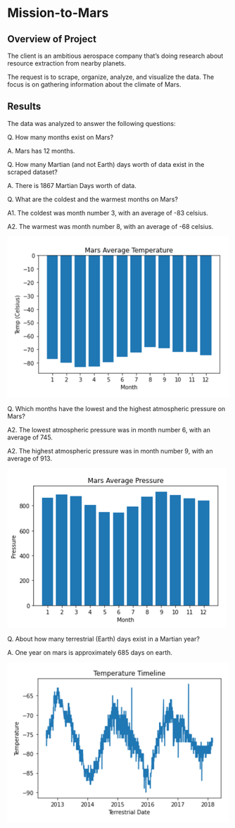 # Mission-to-Mars


## Overview of Project
The client is an ambitious aerospace company that’s doing research about resource extraction from nearby planets.

The request is to scrape, organize, analyze, and visualize the data. The focus is on gathering information about the climate of Mars.

## Results
The data was analyzed to answer the following questions:

Q.  How many months exist on Mars?

A.  Mars has 12 months.

Q.  How many Martian (and not Earth) days worth of data exist in the scraped dataset?

A.  There is 1867 Martian Days worth of data.

Q.  What are the coldest and the warmest months on Mars?

A1. The coldest was month number 3, with an average of -83 celsius. 

A2. The warmest was month number 8, with an average of -68 celsius.

![Mars_Avg_Temperature](Analysis/Mars_Avg_Temperature.png)

Q.  Which months have the lowest and the highest atmospheric pressure on Mars?

A2. The lowest atmospheric pressure was in month number 6, with an average of 745. 

A2. The highest atmospheric pressure was in month number 9, with an average of 913.

![Mars_Avg_Pressure](Analysis/Mars_Avg_Pressure.png)

Q.  About how many terrestrial (Earth) days exist in a Martian year? 

A.  One year on mars is approximately 685 days on earth.

![Temperature_Timeline](Analysis/Temperature_Timeline.png)
